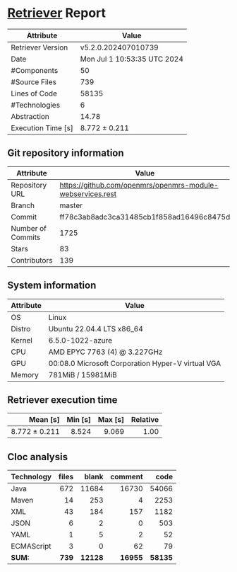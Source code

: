 # [Retriever](https://github.com/PalladioSimulator/Palladio-ReverseEngineering-Retriever) Report
| Attribute          | Value |
| ------------------ | ----- |
| Retriever Version  | v5.2.0.202407010739 |
| Date               | Mon Jul  1 10:53:35 UTC 2024 |
| #Components        | 50 |
| #Source Files      | 739 |
| Lines of Code      | 58135 |
| #Technologies      | 6 |
| Abstraction        | 14.78 |
| Execution Time [s] | 8.772 ± 0.211  |

## Git repository information
|      Attribute    | Value |
| ----------------- | ----- |
| Repository URL    | https://github.com/openmrs/openmrs-module-webservices.rest |
| Branch            | master |
| Commit            | ff78c3ab8adc3ca31485cb1f858ad16496c8475d |
| Number of Commits | 1725 |
| Stars             | 83 |
| Contributors      | 139 |


## System information
| Attribute | Value |
| --------- | ----- |
| OS | Linux  |
| Distro | Ubuntu 22.04.4 LTS x86_64  |
| Kernel | 6.5.0-1022-azure  |
| CPU | AMD EPYC 7763 (4) @ 3.227GHz  |
| GPU | 00:08.0 Microsoft Corporation Hyper-V virtual VGA  |
| Memory | 781MiB / 15981MiB  |

## Retriever execution time
| Mean [s] | Min [s] | Max [s] | Relative |
|---:|---:|---:|---:|
| 8.772 ± 0.211 | 8.524 | 9.069 | 1.00 |

## Cloc analysis

<!-- github.com/AlDanial/cloc v 1.90  T=2.03 s (369.2 files/s, 43627.4 lines/s) -->

|Technology|files|blank|comment|code|
|:-------|-------:|-------:|-------:|-------:|
|Java|672|11684|16730|54066|
|Maven|14|253|4|2253|
|XML|43|184|157|1182|
|JSON|6|2|0|503|
|YAML|1|5|2|52|
|ECMAScript|3|0|62|79|
|**SUM:**|**739**|**12128**|**16955**|**58135**|
